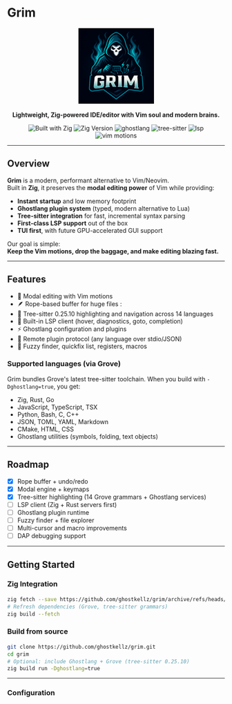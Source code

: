 # Grim

<div align="center">
  <img src="assets/icons/grim-logo.png" alt="grim logo" width="175" height="175">

**Lightweight, Zig-powered IDE/editor with Vim soul and modern brains.**

![Built with Zig](https://img.shields.io/badge/Built%20with-Zig-yellow?logo=zig)
![Zig Version](https://img.shields.io/badge/Zig-0.16.0--dev-orange?logo=zig)
![ghostlang](https://img.shields.io/badge/Plugins-ghostlang-navyblue)
![tree-sitter](https://img.shields.io/badge/Parsing-TreeSitter-green)
![lsp](https://img.shields.io/badge/LanguageServer-LSP-orange)
![vim motions](https://img.shields.io/badge/Keybindings-Vim%20Motions-blue)

</div>

---

## Overview

**Grim** is a modern, performant alternative to Vim/Neovim.  
Built in **Zig**, it preserves the **modal editing power** of Vim while providing:

- **Instant startup** and low memory footprint  
- **Ghostlang plugin system** (typed, modern alternative to Lua)  
- **Tree-sitter integration** for fast, incremental syntax parsing  
- **First-class LSP support** out of the box  
- **TUI first**, with future GPU-accelerated GUI support  

Our goal is simple:  
**Keep the Vim motions, drop the baggage, and make editing blazing fast.**

---

## Features

- 🔑 Modal editing with Vim motions  
- 🪶 Rope-based buffer for huge files  :
- 🌲 Tree-sitter 0.25.10 highlighting and navigation across 14 languages  
- 📡 Built-in LSP client (hover, diagnostics, goto, completion)  
- ⚡ Ghostlang configuration and plugins  
- 🔌 Remote plugin protocol (any language over stdio/JSON)  
- 📂 Fuzzy finder, quickfix list, registers, macros  

### Supported languages (via Grove)

Grim bundles Grove's latest tree-sitter toolchain. When you build with `-Dghostlang=true`, you get:

- Zig, Rust, Go
- JavaScript, TypeScript, TSX
- Python, Bash, C, C++
- JSON, TOML, YAML, Markdown
- CMake, HTML, CSS
- Ghostlang utilities (symbols, folding, text objects)

---

## Roadmap

- [x] Rope buffer + undo/redo  
- [x] Modal engine + keymaps  
- [x] Tree-sitter highlighting (14 Grove grammars + Ghostlang services)  
- [ ] LSP client (Zig + Rust servers first)  
- [ ] Ghostlang plugin runtime  
- [ ] Fuzzy finder + file explorer  
- [ ] Multi-cursor and macro improvements  
- [ ] DAP debugging support  

---

## Getting Started

### Zig Integration
```bash
zig fetch --save https://github.com/ghostkellz/grim/archive/refs/heads/main.tar.gz
# Refresh dependencies (Grove, tree-sitter grammars)
zig build --fetch
```
### Build from source
```bash
git clone https://github.com/ghostkellz/grim.git
cd grim
# Optional: include Ghostlang + Grove (tree-sitter 0.25.10)
zig build run -Dghostlang=true
```
---

### Configuration 
